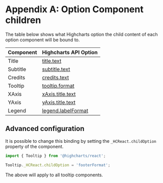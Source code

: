 # Appendix A: Option Component children

The table below shows what Highcharts option the child content of each option
component will be bound to.

| Component | Highcharts API Option                                                         |
|-----------|-------------------------------------------------------------------------------|
| Title     | [title.text](https://api.highcharts.com/highcharts/title.text)                |
| Subtitle  | [subtitle.text](https://api.highcharts.com/highcharts/subtitle.text)          |
| Credits   | [credits.text](https://api.highcharts.com/highcharts/credits.text)            |
| Tooltip   | [tooltip.format](https://api.highcharts.com/highcharts/tooltip.format)        |
| XAxis     | [xAxis.title.text](https://api.highcharts.com/highcharts/xAxis.title.text)    |
| YAxis     | [yAxis.title.text](https://api.highcharts.com/highcharts/yAxis.title.text)    |
| Legend    | [legend.labelFormat](https://api.highcharts.com/highcharts/legend.labelFormat)|

## Advanced configuration

It is possible to change this binding by setting the `_HCReact.childOption`
property of the component.

```ts
import { Tooltip } from '@highcharts/react';

Tooltip._HCReact.childOption = 'footerFormat';
```

The above will apply to all tooltip components.
